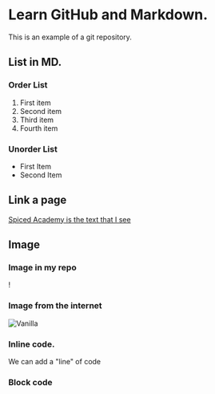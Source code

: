 # Learn GitHub and Markdown.
This is an example of a git repository.

## List in MD.

### Order List

1. First item
2. Second item
3. Third item
4. Fourth item

### Unorder List
- First Item
- Second Item

## Link a page
[Spiced Academy is the text that I see](https://www.spiced-academy.com/en)

## Image

### Image in my repo
!

### Image from the internet
![Vanilla](https://www.google.com/imgres?imgurl=https%3A%2F%2Fwww.synergytaste.com%2Fwp-content%2Fuploads%2Fsites%2F2%2F2021%2F10%2FVanilla-3-WP.jpg&tbnid=OoPvj4UuMr1jnM&vet=12ahUKEwjzxt_79oSEAxXH7gIHHcIbAfQQMygCegUIARDMAQ..i&imgrefurl=https%3A%2F%2Fwww.synergytaste.com%2Finsights%2Fthe-story-of-vanilla-and-how-it-became-the-most-prolific-flavor-blog%2F&docid=t5x8N0RRhvwIBM&w=1200&h=800&q=vanilla&client=firefox-b-d&ved=2ahUKEwjzxt_79oSEAxXH7gIHHcIbAfQQMygCegUIARDMAQ)

### Inline code.
We can add a "line" of code

### Block code

